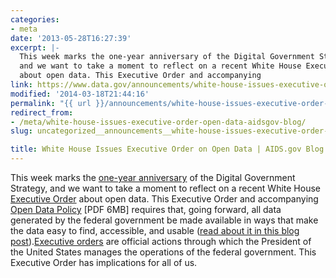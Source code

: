 ```yaml
---
categories:
- meta
date: '2013-05-28T16:27:39'
excerpt: |-
  This week marks the one-year anniversary of the Digital Government Strategy,
  and we want to take a moment to reflect on a recent White House Executive Order
  about open data. This Executive Order and accompanying
link: https://www.data.gov/announcements/white-house-issues-executive-order-open-data-aidsgov-blog
modified: '2014-03-18T21:44:16'
permalink: "{{ url }}/announcements/white-house-issues-executive-order-open-data-aidsgov-blog/"
redirect_from:
- /meta/white-house-issues-executive-order-open-data-aidsgov-blog/
slug: uncategorized__announcements__white-house-issues-executive-order-open-data-aidsgov-blog

title: White House Issues Executive Order on Open Data | AIDS.gov Blog
---
```


This week marks the [one-year anniversary](http://www.whitehouse.gov/blog/2013/05/23/digital-strategy-delivering-better-results-public) of the Digital Government Strategy, and we want to take a moment to reflect on a recent White House [Executive Order](http://www.whitehouse.gov/the-press-office/2013/05/09/executive-order-making-open-and-machine-readable-new-default-government-) about open data. This Executive Order and accompanying [Open Data Policy](http://www.whitehouse.gov) [PDF 6MB] requires that, going forward, all data generated by the federal government be made available in ways that make the data easy to find, accessible, and usable ([read about it in this blog post](http://blog.aids.gov/2013/05/landmark-steps-to-liberate-open-data.html)).[Executive orders](http://www.archives.gov/federal-register/executive-orders/about.html) are official actions through which the President of the United States manages the operations of the federal government. This Executive Order has implications for all of us.

